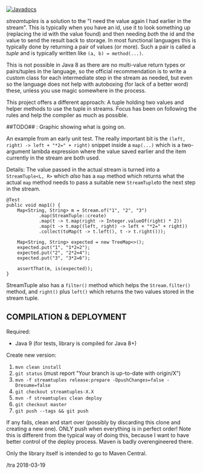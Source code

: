 [![Javadocs](http://javadoc.io/badge/dk.kb.stream/streamtuples.svg)](http://javadoc.io/doc/dk.kb.stream/streamtuples)


_streamtuples_ is a solution to the "I need the value again I had
earlier in the stream".  This is typically when you have an id, use it
to look something up (replacing the id with the value found) and then
needing _both_ the id and the value to send the result back to
storage.  In most functional languages this is typically done by
returning a pair of values (or more).  Such a pair is called a _tuple_
and is typically written like `(a, b) = method(...)`.

This is not possible in Java 8 as there are no multi-value return
types or pairs/tuples in the language, so the official recommendation
is to write a custom class for each intermediate step in the stream as
needed, but even so the language does not help with autoboxing (for
lack of a better word) these, unless you use magic somewhere in the
process.

This project offers a different approach: A tuple holding two values
and helper methods to use the tuple in streams.  Focus has been on
following the rules and help the compiler as much as possible.

##TODO## :  Graphic showing  what is going on.

An example from an early unit test.  The really important bit is the
`(left, right) -> left + "*2=" + right)` snippet inside a `map(...)`
which is a two-argument lambda expression where the value saved
earlier and the item currently in the stream are both used.

Details: The value passed in the actual stream is turned into a
`StreamTuple<L, R>` which _also_ has a `map` method which returns what
the actual `map` method needs to pass a suitable new `StreamTuple`to
the next step in the stream.



    @Test
    public void map1() {
        Map<String, String> m = Stream.of("1", "2", "3")
                .map(StreamTuple::create)
                .map(t -> t.map(right -> Integer.valueOf(right) * 2))
                .map(t -> t.map((left, right) -> left + "*2=" + right))
                .collect(toMap(t -> t.left(), t -> t.right()));

        Map<String, String> expected = new TreeMap<>();
        expected.put("1", "1*2=2");
        expected.put("2", "2*2=4");
        expected.put("3", "3*2=6");

        assertThat(m, is(expected));
    }

StreamTuple also has a `filter()` method which helps the
`Stream.filter()` method, and `right()` plus `left()` which returns
the two values stored in the stream tuple.


COMPILATION & DEPLOYMENT
---

Required:
* Java 9 (for tests, library is compiled for Java 8+)

Create new version:
1. `mvn clean install`
1. `git status` (must report "Your branch is up-to-date with origin/X")
1. `mvn -f streamtuples release:prepare -DpushChanges=false -Dresume=false`
1. `git checkout streamtuples-X.X`
1. `mvn -f streamtuples clean deploy`
1. `git checkout master`
1. `git push --tags && git push`

If any fails, clean and start over (possibly by discarding this clone
and creating a new one).  ONLY push when everything is in perfect
order!  Note this is different from the typical way of doing this,
because I want to have better control of the deploy process.  Maven is
badly overengineered there.

Only the library itself is intended to go to Maven Central. 

/tra 2018-03-19
